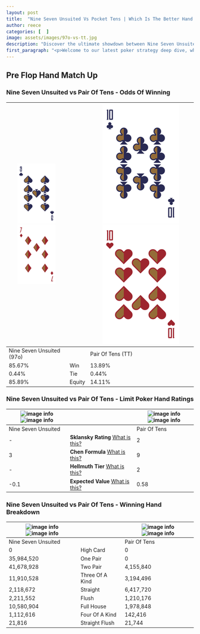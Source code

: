 ```yaml
---
layout: post
title:  "Nine Seven Unsuited Vs Pocket Tens | Which Is The Better Hand In Poker? A Complete Guide"
author: reece
categories: [  ]
image: assets/images/97o-vs-tt.jpg
description: "Discover the ultimate showdown between Nine Seven Unsuited and Pair Of Tens in poker! Uncover the odds, strategies, and scenarios where one hand triumphs over the other. Get ready to up your poker game with this thrilling analysis."
first_paragraph: "<p>Welcome to our latest poker strategy deep dive, where we're pitting two distinct hands against each other in a high-stakes showdown: Nine Seven Unsuited vs Pair Of Tens.</p><p>In the dynamic world of poker, every decision counts, and knowing which hand holds the upper hand is key to your success at the table.</p><p>In this article, we'll dissect these two hands, explore the scenarios where one dominates the other, and equip you with the knowledge to make strategic choices that can tip the odds in your favor.</p><p>Get ready to unravel the intriguing dynamics of these poker hands and elevate your game to new heights.</p>"
---
```




[comment]: # (sp0)

## Pre Flop Hand Match Up

<div class="table hand-ratings" markdown="1"> 



### Nine Seven Unsuited vs Pair Of Tens - Odds Of Winning


    
| ![image info](assets/images/hand1/9.png) ![image info](assets/images/hand1/7o.png) |  | ![image info](assets/images/hand2/t.png) ![image info](assets/images/hand2/to.png) |
| -------- | -------- | -------- |
| Nine Seven Unsuited (97o) |  | Pair Of Tens (TT) |
| 85.67% | Win | 13.89% |
| 0.44% | Tie | 0.44% |
| 85.89% | Equity | 14.11% |




[comment]: # (sp1)



### Nine Seven Unsuited vs Pair Of Tens - Limit Poker Hand Ratings


    
| ![image info](https://www.riverpairs.com/assets/images/hand1/9.png) ![image info](https://www.riverpairs.com/assets/images/hand1/7o.png) |  | ![image info](https://www.riverpairs.com/assets/images/hand2/t.png) ![image info](https://www.riverpairs.com/assets/images/hand2/to.png) |
| -------- | -------- | -------- |
| Nine Seven Unsuited |  | Pair Of Tens |
| - | **Sklansky Rating** [What is this?](/sklansky-rating-explained) | 2 |
| 3 | **Chen Formula** [What is this?](/chen-formula-explained) | 9 |
| - | **Hellmuth Tier** [What is this?](/Hellmuth-tier-explained) | 2 |
| -0.1 | **Expected Value** [What is this?](/expected-value-explained) | 0.58 |




[comment]: # (sp2)



### Nine Seven Unsuited vs Pair Of Tens - Winning Hand Breakdown


    
| ![image info](https://www.riverpairs.com/assets/images/hand1/9.png) ![image info](https://www.riverpairs.com/assets/images/hand1/7o.png) |  | ![image info](https://www.riverpairs.com/assets/images/hand2/t.png) ![image info](https://www.riverpairs.com/assets/images/hand2/to.png) |
| -------- | -------- | -------- |
| Nine Seven Unsuited |  | Pair Of Tens |
| 0 | High Card | 0 |
| 35,984,520 | One Pair | 0 |
| 41,678,928 | Two Pair | 4,155,840 |
| 11,910,528 | Three Of A Kind | 3,194,496 |
| 2,118,672 | Straight | 6,417,720 |
| 2,211,552 | Flush | 1,210,176 |
| 10,580,904 | Full House | 1,978,848 |
| 1,112,616 | Four Of A Kind | 142,416 |
| 21,816 | Straight Flush | 21,744 |




[comment]: # (sp3)



</div>

[comment]: # (sp4)



[comment]: # (sp5)

